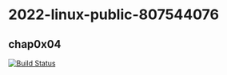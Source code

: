 # 2022-linux-public-807544076
## chap0x04
[![Build Status](https://app.travis-ci.com/CUCCS/2022-linux-public-807544076.svg?branch=chap0x04)](https://app.travis-ci.com/CUCCS/2022-linux-public-807544076)
